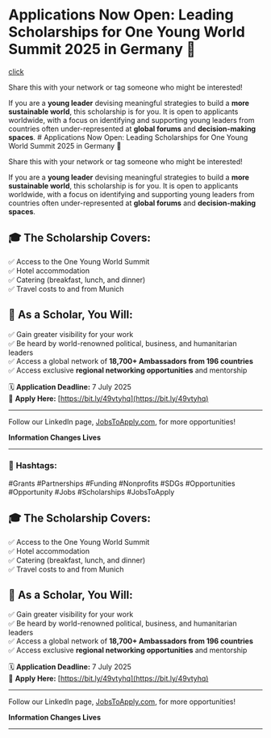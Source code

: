 # Applications Now Open: Leading Scholarships for One Young World Summit 2025 in Germany 🎉 

[click](https://www.oneyoungworld.com/scholarships/leading-scholarship-2025)


Share this with your network or tag someone who might be interested!  

If you are a **young leader** devising meaningful strategies to build a **more sustainable world**, this scholarship is for you. It is open to applicants worldwide, with a focus on identifying and supporting young leaders from countries often under-represented at **global forums** and **decision-making spaces**.  # Applications Now Open: Leading Scholarships for One Young World Summit 2025 in Germany 🎉  

Share this with your network or tag someone who might be interested!  

If you are a **young leader** devising meaningful strategies to build a **more sustainable world**, this scholarship is for you. It is open to applicants worldwide, with a focus on identifying and supporting young leaders from countries often under-represented at **global forums** and **decision-making spaces**.  

## 🎓 **The Scholarship Covers:**  
✅ Access to the One Young World Summit  
✅ Hotel accommodation  
✅ Catering (breakfast, lunch, and dinner)  
✅ Travel costs to and from Munich  

## 🌟 **As a Scholar, You Will:**  
✅ Gain greater visibility for your work  
✅ Be heard by world-renowned political, business, and humanitarian leaders  
✅ Access a global network of **18,700+ Ambassadors from 196 countries**  
✅ Access exclusive **regional networking opportunities** and mentorship  

🗓 **Application Deadline:** 7 July 2025  
🔗 **Apply Here:** [https://bit.ly/49vtyhq](https://bit.ly/49vtyhq)  

---  

Follow our LinkedIn page, [JobsToApply.com](https://linkedin.com), for more opportunities!  

**Information Changes Lives**  

---  

### 🚀 **Hashtags:**  
#Grants #Partnerships #Funding #Nonprofits #SDGs #Opportunities #Opportunity #Jobs #Scholarships #JobsToApply  


## 🎓 **The Scholarship Covers:**  
✅ Access to the One Young World Summit  
✅ Hotel accommodation  
✅ Catering (breakfast, lunch, and dinner)  
✅ Travel costs to and from Munich  

## 🌟 **As a Scholar, You Will:**  
✅ Gain greater visibility for your work  
✅ Be heard by world-renowned political, business, and humanitarian leaders  
✅ Access a global network of **18,700+ Ambassadors from 196 countries**  
✅ Access exclusive **regional networking opportunities** and mentorship  

🗓 **Application Deadline:** 7 July 2025  
🔗 **Apply Here:** [https://bit.ly/49vtyhq](https://bit.ly/49vtyhq)  

---  

Follow our LinkedIn page, [JobsToApply.com](https://linkedin.com), for more opportunities!  

**Information Changes Lives**  

---  
